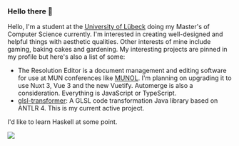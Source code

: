 ### Hello there 👋

Hello, I'm a student at the [University of Lübeck](https://www.uni-luebeck.de/universitaet/universitaet.html) doing my Master's of Computer Science currently. I'm interested in creating well-designed and helpful things with aesthetic qualities. Other interests of mine include gaming, baking cakes and gardening. My interesting projects are pinned in my profile but here's also a list of some:

- The Resolution Editor is a document management and editing software for use at MUN conferences like [MUNOL](https://munol.org/). I'm planning on upgrading it to use Nuxt 3, Vue 3 and the new Vuetify. Automerge is also a consideration. Everything is JavaScript or TypeScript.
- [glsl-transformer](https://github.com/IrisShaders/glsl-transformer): A GLSL code transformation Java library based on ANTLR 4. This is my current active project.

I'd like to learn Haskell at some point.

![](https://github-readme-stats.vercel.app/api/top-langs/?username=douira&theme=github_dark&layout=compact)

<!--
**douira/douira** is a ✨ _special_ ✨ repository because its `README.md` (this file) appears on your GitHub profile.

Here are some ideas to get you started:

- 🔭 I’m currently working on ...
- 🌱 I’m currently learning ...
- 👯 I’m looking to collaborate on ...
- 🤔 I’m looking for help with ...
- 💬 Ask me about ...
- 📫 How to reach me: ...
- 😄 Pronouns: ...
- ⚡ Fun fact: ...
-->
